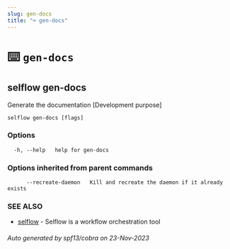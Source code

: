 ```yaml
---
slug: gen-docs
title: "⌨ gen-docs"
---
```


# ⌨️ `gen-docs`

## selflow gen-docs

Generate the documentation [Development purpose]

```
selflow gen-docs [flags]
```

### Options

```
  -h, --help   help for gen-docs
```

### Options inherited from parent commands

```
      --recreate-daemon   Kill and recreate the daemon if it already exists
```

### SEE ALSO

* [selflow](selflow.md)	 - Selflow is a workflow orchestration tool

###### Auto generated by spf13/cobra on 23-Nov-2023
